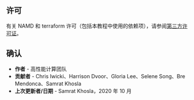 ## 许可

有关 NAMD 和 terraform 许可（包括本教程中使用的依赖项），请参阅[第三方许可证](https://github.com/oci-hpc/oci-hpc-runbook-namd/blob/master/Third_Party_Licenses)。

## 确认

*   **作者** - 高性能计算团队
*   **贡献者** - Chris Iwicki、Harrison Dvoor、Gloria Lee、Selene Song、Bre Mendonca、Samrat Khosla
*   **上次更新者/日期** - Samrat Khosla，2020 年 10 月